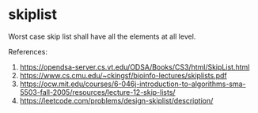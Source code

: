 # skiplist

Worst case skip list shall have all the elements at all level.

References:
1) https://opendsa-server.cs.vt.edu/ODSA/Books/CS3/html/SkipList.html
2) https://www.cs.cmu.edu/~ckingsf/bioinfo-lectures/skiplists.pdf
3) https://ocw.mit.edu/courses/6-046j-introduction-to-algorithms-sma-5503-fall-2005/resources/lecture-12-skip-lists/
4) https://leetcode.com/problems/design-skiplist/description/